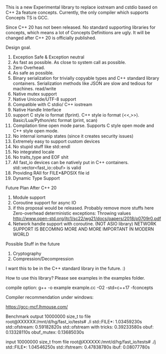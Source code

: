 This is a new Experimental library to replace iostream and cstdio based on C++ 2a feature concepts. Currently, the only compiler which supports Concepts TS is GCC.

Since C++ 20 has not been released. No standard supporting libraries for concepts, which means a lot of Concepts Definitions are ugly. It will be changed after C++ 20 is officially published.

Design goal.

1. Exception Safe & Exception neutral
2. As fast as possible. As close to system call as possible.
3. Zero Overhead.
4. As safe as possible.
5. Binary serialization for trivially copyable types and C++ standard library containers. Serialization methods like JSON are slow and tedious for machines. read/write
6. Native mutex support
7. Native Unicode/UTF-8 support
8. Compatible with C stdio/ C++ iostream
9. Native Handle Interface
10. support C style io format (fprint). C++ style io format (<<,>>). Basic/Lua/Python/etc format (print, scan)
11. Compilation time open mode parse. Supports C style open mode and C++ style open mode.
12. No internal iomanip states (since it creates security issues)
13. Extremely easy to support custom devices
14. No stupid stuff like std::endl
15. No integrated locale
16. No traits_type and EOF shit
17. All fast_io devices can be natively put in C++ containers. std::vector<fast_io::obuf> is valid
18. Providing RAII for FILE*&POSIX file id
19. Dynamic Type Support

Future Plan After C++ 20
1. Module support
2. Coroutine support for async IO
3. if this proposal would be released. Probably remove more stuffs here
Zero-overhead deterministic exceptions: Throwing values
http://www.open-std.org/jtc1/sc22/wg21/docs/papers/2018/p0709r0.pdf
4. Network handle support with coroutine. (NOT ASIO library)
NETWORK SUPPORT IS BECOMING MORE AND MORE IMPORTANT IN MODERN WORLD

Possible Stuff in the future
1. Cryptography
2. Compression/Decompression

I want this to be in the C++ standard library in the future. :)

How to use this library? Please see examples in the examples folder.

compile option:
g++ -o example example.cc -O2 -std=c++17 -fconcepts

Compiler recommendation under windows:

https://gcc-mcf.lhmouse.com/



Benchmark
output 10000000 size_t to file
root@XXXXXX:/mnt/d/hg/fast_io/tests# ./i
std::FILE*:     1.03459230s
std::ofstream:  0.59182820s
std::ofstream with tricks:      0.39233580s
obuf:   0.13328110s
obuf_mutex:     0.13685030s

input 10000000 size_t from file
root@XXXXXX:/mnt/d/hg/fast_io/tests# ./j
std::FILE*:     1.04546250s
std::ifstream:  0.47838780s
ibuf:   0.08077780s